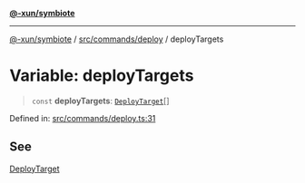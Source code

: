 [**@-xun/symbiote**](../../../../README.md)

***

[@-xun/symbiote](../../../../README.md) / [src/commands/deploy](../README.md) / deployTargets

# Variable: deployTargets

> `const` **deployTargets**: [`DeployTarget`](../enumerations/DeployTarget.md)[]

Defined in: [src/commands/deploy.ts:31](https://github.com/Xunnamius/symbiote/blob/b9e599602cbc0f1d65b094b7a5e8739743f64fd2/src/commands/deploy.ts#L31)

## See

[DeployTarget](../enumerations/DeployTarget.md)
